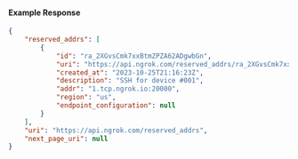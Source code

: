 <!-- Code generated for API Clients. DO NOT EDIT. -->

#### Example Response

```json
{
	"reserved_addrs": [
		{
			"id": "ra_2XGvsCmk7xxBtmZPZA62ADgwbGn",
			"uri": "https://api.ngrok.com/reserved_addrs/ra_2XGvsCmk7xxBtmZPZA62ADgwbGn",
			"created_at": "2023-10-25T21:16:23Z",
			"description": "SSH for device #001",
			"addr": "1.tcp.ngrok.io:20000",
			"region": "us",
			"endpoint_configuration": null
		}
	],
	"uri": "https://api.ngrok.com/reserved_addrs",
	"next_page_uri": null
}
```

